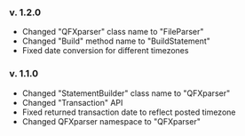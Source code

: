 ### v. 1.2.0
- Changed "QFXparser" class name to "FileParser"
- Changed "Build" method name to "BuildStatement"
- Fixed date conversion for different timezones

### v. 1.1.0
- Changed "StatementBuilder" class name to "QFXparser"
- Changed "Transaction" API
- Fixed returned transaction date to reflect posted timezone
- Changed QFXparser namespace to "QFXparser"
 


